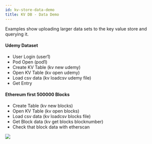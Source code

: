 ```yaml
---
id: kv-store-data-demo
title: KV DB - Data Demo
---
```


Examples show uploading larger data sets to the key value store and querying it.

#### Udemy Dataset

- User Login (user1)
- Pod Open  (pod1)
- Create KV Table (kv new udemy)
- Open KV Table (kv open udemy)
- Load csv data (kv loadcsv udemy file)
- Get Entry

#### Ethereum first 500000 Blocks

- Create Table (kv new blocks)
- Open KV Table (kv open blocks)
- Load csv data (kv loadcsv blocks file)
- Get Block data (kv get blocks blocknumber)
- Check that block data with etherscan

[![](https://j.gifs.com/jZDwkl.gif)](https://gateway.ethswarm.org/access/2688969c020cb736afae9b2f6d65c834414f83f8b4fdced077eb3e5f9a7266af)
